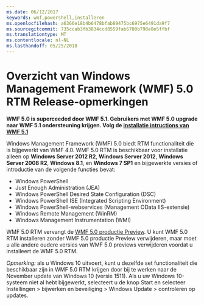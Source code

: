 ```yaml
---
ms.date: 06/12/2017
keywords: wmf,powershell,installeren
ms.openlocfilehash: a6366e18b4b6478bfab89475bc6975e6491da9f7
ms.sourcegitcommit: 735ccab3fb3834ccd8559fab6700b798e8e5ffbf
ms.translationtype: MT
ms.contentlocale: nl-NL
ms.lasthandoff: 05/25/2018
---
```

# <a name="windows-management-framework-wmf-50-rtm-release-notes-overview"></a>Overzicht van Windows Management Framework (WMF) 5.0 RTM Release-opmerkingen

**WMF 5.0 is superceeded door WMF 5.1. Gebruikers met WMF 5.0 upgrade naar WMF 5.1 ondersteuning krijgen. Volg de [installatie intructions van WMF 5.1](../5.1/install-configure.md)**

Windows Management Framework (WMF) 5.0 biedt RTM functionaliteit die is bijgewerkt van WMF 4.0. WMF 5.0 RTM is beschikbaar voor installatie alleen op **Windows Server 2012 R2**, **Windows Server 2012**, **Windows Server 2008 R2**, **Windows 8.1**, en **Windows 7 SP1** en bijgewerkte versies of introductie van de volgende functies bevat:

- Windows PowerShell
- Just Enough Administration (JEA)
- Windows PowerShell Desired State Configuration (DSC)
- Windows PowerShell ISE (Integrated Scripting Environment)
- Windows PowerShell-webservices (Management OData IIS-extensie)
- Windows Remote Management (WinRM)
- Windows Management Instrumentation (WMI)

WMF 5.0 RTM vervangt de [WMF 5.0 productie Preview](http://blogs.msdn.com/b/powershell/archive/2015/08/31/windows-management-framework-5-0-production-preview-is-now-available.aspx). U kunt WMF 5.0 RTM installeren zonder WMF 5.0 productie Preview verwijderen, maar moet u alle andere oudere versies van WMF 5.0 previews verwijderen voordat u installeert de WMF 5.0 RTM.

*Opmerking:* als u Windows 10 uitvoert, kunt u dezelfde set functionaliteit die beschikbaar zijn in WMF 5.0 RTM krijgen door bij te werken naar de November update van Windows 10 (versie 1511). Als u uw Windows 10-systeem niet al hebt bijgewerkt, selecteert u de knop Start en selecteer Instellingen > bijwerken en beveiliging > Windows Update > controleren op updates.
